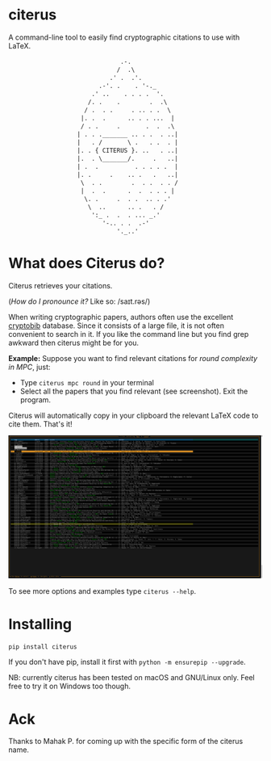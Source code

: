 # citerus
A command-line tool to easily find cryptographic citations to use with LaTeX.

                                   .-.
                                  /  .\
                                .' .  .'.
                             .-'. .    . '-._
                           .' ..    . . . .  '.
                          /. .    .        .  .\
                         / .  . .     . .. . .  \
                        |. .  .      .. . . ...  |
                        / . .     .       .  .  .\
                       | . . ._______ .. . .  . ..|
                       |   . /       \ .   . .  . |
                       |. . { CITERUS }. ..   . ..|
                       |.  . \_______/.     .   ..|
                       | .  .          . . . . .  |
                       |. .     .    .. .   .   ..|
                        \  . .        .  . .  . . /
                        |  .  .      .  .  . . . |
                         \. .     .  . .  .. . .'
                          \  ..      .. .   . /
                           ':_ .  .  . ... _.'
                              '-.. . .  .-'
                                  '._..'



# What does Citerus do?

Citerus retrieves your citations. 

(_How do I pronounce it?_ Like so: /saɪt.rəs/)

When writing cryptographic papers, authors often use the excellent [cryptobib](https://cryptobib.di.ens.fr/) database. Since it consists of a large file, it is not often convenient to search in it. If you like the command line but you find grep awkward then citerus might be for you.

**Example:** 
Suppose you want to find relevant citations for _round complexity in MPC_, just:
- Type `citerus mpc round` in your terminal
- Select all the papers that you find relevant (see screenshot). Exit the program.

Citerus will automatically copy in your clipboard the relevant LaTeX code to cite them.
That's it!

![Screenshot of citerus in action](./citerus-screenshot.png)

To see more options and examples type `citerus --help`.


# Installing
`pip install citerus`

If you don't have pip, install it first with `python -m ensurepip --upgrade`.

NB: currently citerus has been tested on macOS and GNU/Linux only. Feel free to try it on Windows too though.


# Ack
Thanks to Mahak P. for coming up with the specific form of the citerus name.
